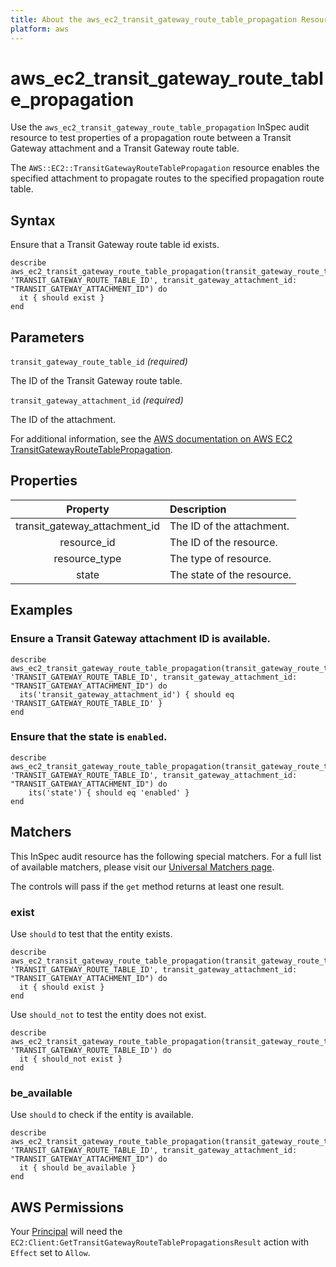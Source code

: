 ```yaml
---
title: About the aws_ec2_transit_gateway_route_table_propagation Resource
platform: aws
---
```


# aws\_ec2\_transit_gateway_route\_table\_propagation

Use the `aws_ec2_transit_gateway_route_table_propagation` InSpec audit resource to test properties of a propagation route between a Transit Gateway attachment and a Transit Gateway route table.

The `AWS::EC2::TransitGatewayRouteTablePropagation` resource enables the specified attachment to propagate routes to the specified propagation route table.

## Syntax

Ensure that a Transit Gateway route table id exists.

    describe aws_ec2_transit_gateway_route_table_propagation(transit_gateway_route_table_id: 'TRANSIT_GATEWAY_ROUTE_TABLE_ID', transit_gateway_attachment_id: "TRANSIT_GATEWAY_ATTACHMENT_ID") do
      it { should exist }
    end

## Parameters

`transit_gateway_route_table_id` _(required)_

The ID of the Transit Gateway route table.

`transit_gateway_attachment_id` _(required)_

The ID of the attachment.

For additional information, see the [AWS documentation on AWS EC2 TransitGatewayRouteTablePropagation](https://docs.aws.amazon.com/AWSCloudFormation/latest/UserGuide/aws-resource-ec2-transitgatewayroutetablepropagation.html).

## Properties

| Property | Description |
| :---: | :--- |
| transit_gateway_attachment_id | The ID of the attachment. |
| resource_id | The ID of the resource. |
| resource_type | The type of resource. |
| state | The state of the resource. |

## Examples

### Ensure a Transit Gateway attachment ID is available.

    describe aws_ec2_transit_gateway_route_table_propagation(transit_gateway_route_table_id: 'TRANSIT_GATEWAY_ROUTE_TABLE_ID', transit_gateway_attachment_id: "TRANSIT_GATEWAY_ATTACHMENT_ID") do
      its('transit_gateway_attachment_id') { should eq 'TRANSIT_GATEWAY_ROUTE_TABLE_ID' }
    end

### Ensure that the state is `enabled`.

    describe aws_ec2_transit_gateway_route_table_propagation(transit_gateway_route_table_id: 'TRANSIT_GATEWAY_ROUTE_TABLE_ID', transit_gateway_attachment_id: "TRANSIT_GATEWAY_ATTACHMENT_ID") do
        its('state') { should eq 'enabled' }
    end

## Matchers

This InSpec audit resource has the following special matchers. For a full list of available matchers, please visit our [Universal Matchers page](https://www.inspec.io/docs/reference/matchers/).

The controls will pass if the `get` method returns at least one result.

### exist

Use `should` to test that the entity exists.

    describe aws_ec2_transit_gateway_route_table_propagation(transit_gateway_route_table_id: 'TRANSIT_GATEWAY_ROUTE_TABLE_ID', transit_gateway_attachment_id: "TRANSIT_GATEWAY_ATTACHMENT_ID") do
      it { should exist }
    end

Use `should_not` to test the entity does not exist.

    describe aws_ec2_transit_gateway_route_table_propagation(transit_gateway_route_table_id: 'TRANSIT_GATEWAY_ROUTE_TABLE_ID') do
      it { should_not exist }
    end

### be_available

Use `should` to check if the entity is available.

    describe aws_ec2_transit_gateway_route_table_propagation(transit_gateway_route_table_id: 'TRANSIT_GATEWAY_ROUTE_TABLE_ID', transit_gateway_attachment_id: "TRANSIT_GATEWAY_ATTACHMENT_ID") do
      it { should be_available }
    end

## AWS Permissions

Your [Principal](https://docs.aws.amazon.com/IAM/latest/UserGuide/intro-structure.html#intro-structure-principal) will need the `EC2:Client:GetTransitGatewayRouteTablePropagationsResult` action with `Effect` set to `Allow`.
